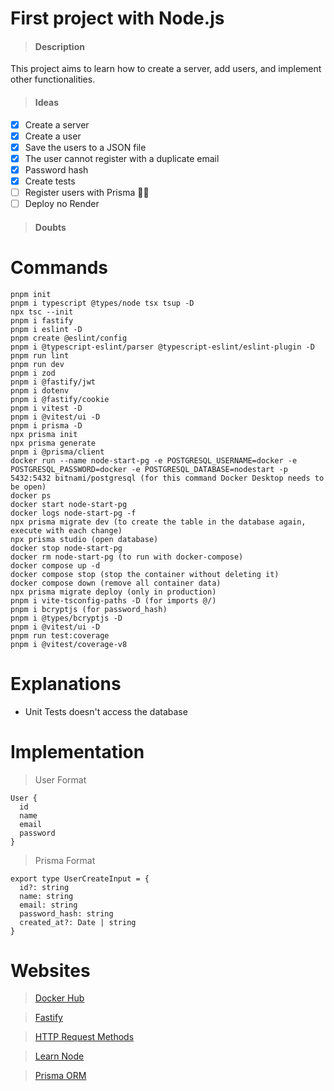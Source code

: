 # First project with Node.js

> #### Description

This project aims to learn how to create a server, add users, and implement other functionalities.

> #### Ideas

- [x] Create a server
- [x] Create a user
- [x] Save the users to a JSON file
- [x] The user cannot register with a duplicate email
- [x] Password hash
- [x] Create tests
- [ ] Register users with Prisma 🤏🏼
- [ ] Deploy no Render

> #### Doubts



# Commands

```
pnpm init
pnpm i typescript @types/node tsx tsup -D
npx tsc --init
pnpm i fastify
pnpm i eslint -D
pnpm create @eslint/config
pnpm i @typescript-eslint/parser @typescript-eslint/eslint-plugin -D
pnpm run lint
pnpm run dev
pnpm i zod
pnpm i @fastify/jwt
pnpm i dotenv
pnpm i @fastify/cookie
pnpm i vitest -D
pnpm i @vitest/ui -D
pnpm i prisma -D
npx prisma init
npx prisma generate
pnpm i @prisma/client
docker run --name node-start-pg -e POSTGRESQL_USERNAME=docker -e POSTGRESQL_PASSWORD=docker -e POSTGRESQL_DATABASE=nodestart -p 5432:5432 bitnami/postgresql (for this command Docker Desktop needs to be open)
docker ps
docker start node-start-pg
docker logs node-start-pg -f
npx prisma migrate dev (to create the table in the database again, execute with each change)
npx prisma studio (open database)
docker stop node-start-pg
docker rm node-start-pg (to run with docker-compose)
docker compose up -d
docker compose stop (stop the container without deleting it)
docker compose down (remove all container data)
npx prisma migrate deploy (only in production)
pnpm i vite-tsconfig-paths -D (for imports @/)
pnpm i bcryptjs (for password_hash)
pnpm i @types/bcryptjs -D
pnpm i @vitest/ui -D
pnpm run test:coverage
pnpm i @vitest/coverage-v8
```

# Explanations
- Unit Tests doesn't access the database

# Implementation

> User Format
```
User {
  id
  name
  email
  password
}
```

> Prisma Format
```
export type UserCreateInput = {
  id?: string
  name: string
  email: string
  password_hash: string
  created_at?: Date | string
}
```

# Websites

> [Docker Hub](https://hub.docker.com/)

> [Fastify](https://fastify.dev/docs/latest/Reference/)

> [HTTP Request Methods](https://www.w3schools.com/tags/ref_httpmethods.asp)

> [Learn Node](https://nodejs.org/en/learn/getting-started/introduction-to-nodejs)

> [Prisma ORM](https://www.prisma.io/docs/getting-started/quickstart)

